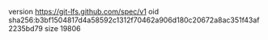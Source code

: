version https://git-lfs.github.com/spec/v1
oid sha256:b3bf1504817d4a58592c1312f70462a906d180c20672a8ac351f43af2235bd79
size 19806
